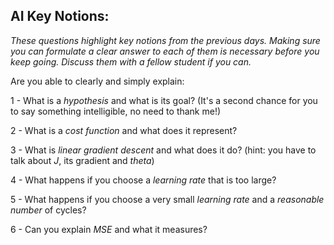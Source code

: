 ## AI Key Notions: 
*These questions highlight key notions from the previous days. Making sure you can formulate a clear answer to each of them is necessary before you keep going. Discuss them with a fellow student if you can.*

Are you able to clearly and simply explain:  

1 - What is a *hypothesis* and what is its goal? (It's a second chance for you to say something intelligible, no need to thank me!)  

2 - What is a *cost function* and what does it represent?  

3 - What is *linear gradient descent* and what does it do?  (hint: you have to talk about _J_, its gradient and _theta_)

4 - What happens if you choose a *learning rate* that is too large?

5 - What happens if you choose a very small *learning rate* and a *reasonable number* of cycles?

6 - Can you explain *MSE* and what it measures?